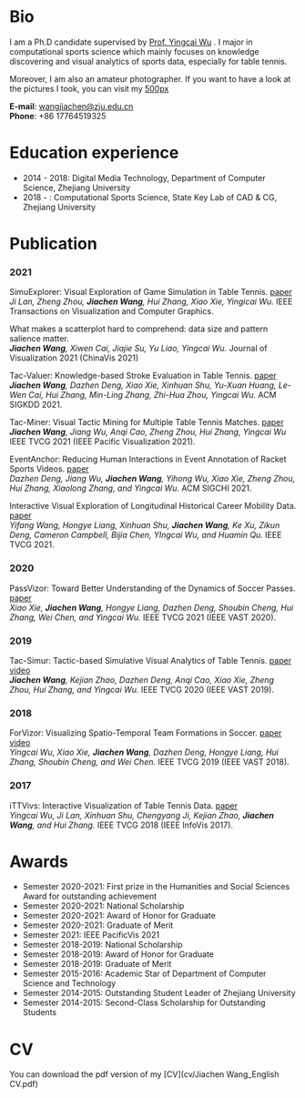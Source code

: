# Bio
I am a Ph.D candidate supervised by [Prof. Yingcai Wu](http://www.ycwu.org/) . I major in computational sports science which mainly focuses on knowledge discovering and visual analytics of sports data, especially for table tennis.

Moreover, I am also an amateur photographer. If you want to have a look at the pictures I took, you can visit my [500px](https://500px.com/343725635)

**E-mail**: wangjiachen@zju.edu.cn <br/>
**Phone**: +86 17764519325


# Education experience
* 2014 - 2018: Digital Media Technology, Department of Computer Science, Zhejiang University
* 2018 - : Computational Sports Science, State Key Lab of CAD & CG, Zhejiang University

 
# Publication
### 2021
SimuExplorer: Visual Exploration of Game Simulation in Table Tennis. [paper](https://zjuidg.org/source/projects/SimuExplorer/SimuExplorer.pdf) <br/>
*Ji Lan, Zheng Zhou, **Jiachen Wang**, Hui Zhang, Xiao Xie, Yingicai Wu.* IEEE Transactions on Visualization and Computer Graphics. 

What makes a scatterplot hard to comprehend: data size and pattern salience matter. <br/>
***Jiachen Wang**, Xiwen Cai, Jiajie Su, Yu Liao, Yingcai Wu.* Journal of Visualization 2021 (ChinaVis 2021)

Tac-Valuer: Knowledge-based Stroke Evaluation in Table Tennis. [paper](https://zjuidg.org/source/projects/tacValuer/tacValuer.pdf) <br/>
***Jiachen Wang**, Dazhen Deng, Xiao Xie, Xinhuan Shu, Yu-Xuan Huang, Le-Wen Cai, Hui Zhang, Min-Ling Zhang, Zhi-Hua Zhou, Yingcai Wu.* ACM SIGKDD 2021. 

Tac-Miner: Visual Tactic Mining for Multiple Table Tennis Matches. [paper](https://zjuidg.org/source/projects/TacMiner/tacminer.pdf) <br/>
***Jiachen Wang**, Jiang Wu, Anqi Cao, Zheng Zhou, Hui Zhang, Yingcai Wu* IEEE TVCG 2021 (IEEE Pacific Visualization 2021).

EventAnchor: Reducing Human Interactions in Event Annotation of Racket Sports Videos. [paper](https://zjuidg.org/source/projects/eventanchor/eventanchor.pdf) <br/>
*Dazhen Deng, Jiang Wu, **Jiachen Wang**, Yihong Wu, Xiao Xie, Zheng Zhou, Hui Zhang, Xiaolong Zhang, and Yingcai Wu.* ACM SIGCHI 2021.

Interactive Visual Exploration of Longitudinal Historical Career Mobility Data. [paper](https://zjuidg.org/source/projects/CareerLens/CareerLens.pdf) <br/>
*Yifang Wang, Hongye Liang, Xinhuan Shu, **Jiachen Wang**, Ke Xu, Zikun Deng, Cameron Campbell, Bijia Chen, YIngcai Wu, and Huamin Qu.* IEEE TVCG 2021. 

### 2020
PassVizor: Toward Better Understanding of the Dynamics of Soccer Passes. [paper](https://zjuidg.org/source/projects/passvizor/passvizor.pdf) <br/>
*Xiao Xie, **Jiachen Wang**, Hongye Liang, Dazhen Deng, Shoubin Cheng, Hui Zhang, Wei Chen, and Yingcai Wu.* IEEE TVCG 2021 (IEEE VAST 2020). 

### 2019
Tac-Simur: Tactic-based Simulative Visual Analytics of Table Tennis. [paper](https://zjuidg.org/source/projects/tacSimur/Tac-Simur.pdf) [video](https://www.youtube.com/watch?v=_I6cne3Wd4U&feature=youtu.be) <br/>
***Jiachen Wang**, Kejian Zhao, Dazhen Deng, Anqi Cao, Xiao Xie, Zheng Zhou, Hui Zhang, and Yingcai Wu.* IEEE TVCG 2020 (IEEE VAST 2019). 

### 2018
ForVizor: Visualizing Spatio-Temporal Team Formations in Soccer. [paper](https://zjuidg.org/source/projects/forvizor/forvizor.pdf) [video](https://www.youtube.com/watch?v=03U7PESGkOQ) <br/>
*Yingcai Wu, Xiao Xie, **Jiachen Wang**, Dazhen Deng, Hongye Liang, Hui Zhang, Shoubin Cheng, and Wei Chen.* IEEE TVCG 2019 (IEEE VAST 2018). 

### 2017
iTTVivs: Interactive Visualization of Table Tennis Data. [paper](https://zjuidg.org/source/projects/iTTVis/iTTVis.pdf) <br/>
*Yingcai Wu, Ji Lan, Xinhuan Shu, Chengyang Ji, Kejian Zhao, **Jiachen Wang**, and Hui Zhang.* IEEE TVCG 2018 (IEEE InfoVis 2017). 


# Awards
* Semester 2020-2021: First prize in the Humanities and Social Sciences Award for outstanding achievement
* Semester 2020-2021: National Scholarship
* Semester 2020-2021: Award of Honor for Graduate
* Semester 2020-2021: Graduate of Merit
* Semester 2021: IEEE PacificVis 2021
* Semester 2018-2019: National Scholarship
* Semester 2018-2019: Award of Honor for Graduate
* Semester 2018-2019: Graduate of Merit
* Semester 2015-2016: Academic Star of Department of Computer Science and Technology
* Semester 2014-2015: Outstanding Student Leader of Zhejiang University
* Semester 2014-2015: Second-Class Scholarship for Outstanding Students


# CV
You can download the pdf version of my [CV](cv/Jiachen Wang_English CV.pdf)

<!-- ## Welcome to GitHub Pages

You can use the [editor on GitHub](https://github.com/VisWang/VisWang.github.io/edit/main/index.md) to maintain and preview the content for your website in Markdown files.

Whenever you commit to this repository, GitHub Pages will run [Jekyll](https://jekyllrb.com/) to rebuild the pages in your site, from the content in your Markdown files. -->

<!-- ### Markdown

Markdown is a lightweight and easy-to-use syntax for styling your writing. It includes conventions for

```markdown
Syntax highlighted code block

# Header 1
## Header 2
### Header 3

- Bulleted
- List

1. Numbered
2. List

**Bold** and _Italic_ and `Code` text

[Link](url) and ![Image](src)
```

For more details see [Basic writing and formatting syntax](https://docs.github.com/en/github/writing-on-github/getting-started-with-writing-and-formatting-on-github/basic-writing-and-formatting-syntax).

### Jekyll Themes

Your Pages site will use the layout and styles from the Jekyll theme you have selected in your [repository settings](https://github.com/VisWang/VisWang.github.io/settings/pages). The name of this theme is saved in the Jekyll `_config.yml` configuration file.

### Support or Contact

Having trouble with Pages? Check out our [documentation](https://docs.github.com/categories/github-pages-basics/) or [contact support](https://support.github.com/contact) and we’ll help you sort it out. -->
